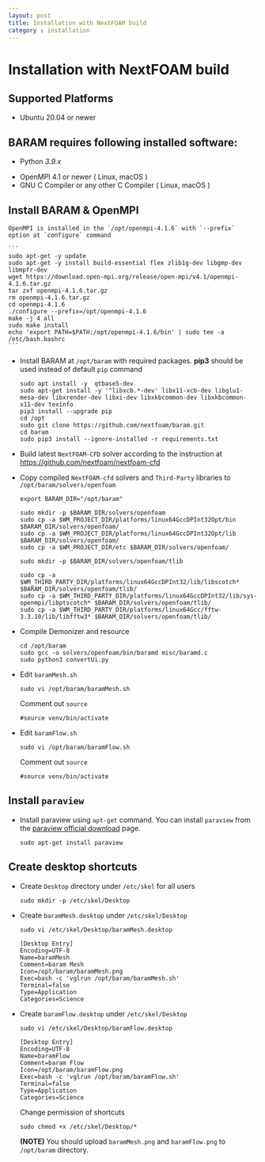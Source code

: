 ```yaml
---
layout: post
title: Installation with NextFOAM build
category : installation
---
```

# Installation with NextFOAM build

## Supported Platforms
<!--* Windows 10 or newer
* macOS 10.14 or newer (Apple Silicon only)-->
* Ubuntu 20.04 or newer
<!--* CentOS 8.2 or alternatives ( Rocky Linux, AlmaLinux, ... )
* OpenSUSE Leap 15.4
* Linux Mint 21 "Vanessa"-->

## BARAM requires following installed software:

* Python *3.9.x*
<!--* [MS-MPI](https://docs.microsoft.com/en-us/message-passing-interface/microsoft-mpi) 10.0 or newer ( Windows Only )-->
* OpenMPI 4.1 or newer ( Linux, macOS )
* GNU C Compiler or any other C Compiler ( Linux, macOS )


## Install BARAM & OpenMPI

    OpenMPI is installed in the `/opt/openmpi-4.1.6` with `--prefix` option at `configure` command

    ```
    sudo apt-get -y update 
    sudo apt-get -y install build-essential flex zlib1g-dev libgmp-dev libmpfr-dev
    wget https://download.open-mpi.org/release/open-mpi/v4.1/openmpi-4.1.6.tar.gz 
    tar zxf openmpi-4.1.6.tar.gz 
    rm openmpi-4.1.6.tar.gz 
    cd openmpi-4.1.6 
    ./configure --prefix=/opt/openmpi-4.1.6 
    make -j 4 all 
    sudo make install 
    echo 'export PATH=$PATH:/opt/openmpi-4.1.6/bin' | sudo tee -a /etc/bash.bashrc
    ```

- Install BARAM at `/opt/baram` with required packages. **pip3** should be used instead of default `pip` command
    
    ```
    sudo apt install -y  qtbase5-dev
    sudo apt-get install -y '^libxcb.*-dev' libx11-xcb-dev libglu1-mesa-dev libxrender-dev libxi-dev libxkbcommon-dev libxkbcommon-x11-dev texinfo
    pip3 install --upgrade pip
    cd /opt
    sudo git clone https://github.com/nextfoam/baram.git
    cd baram
    sudo pip3 install --ignore-installed -r requirements.txt
    ```

- Build latest `NextFOAM-CFD` solver according to the instruction at https://github.com/nextfoam/nextfoam-cfd

- Copy compiled `NextFOAM-cfd` solvers and `Third-Party` libraries to `/opt/baram/solvers/openfoam`
    
    ```
    export BARAM_DIR="/opt/baram"
    
    sudo mkdir -p $BARAM_DIR/solvers/openfoam
    sudo cp -a $WM_PROJECT_DIR/platforms/linux64GccDPInt32Opt/bin $BARAM_DIR/solvers/openfoam/
    sudo cp -a $WM_PROJECT_DIR/platforms/linux64GccDPInt32Opt/lib $BARAM_DIR/solvers/openfoam/
    sudo cp -a $WM_PROJECT_DIR/etc $BARAM_DIR/solvers/openfoam/

    sudo mkdir -p $BARAM_DIR/solvers/openfoam/tlib

    sudo cp -a $WM_THIRD_PARTY_DIR/platforms/linux64GccDPInt32/lib/libscotch* $BARAM_DIR/solvers/openfoam/tlib/
    sudo cp -a $WM_THIRD_PARTY_DIR/platforms/linux64GccDPInt32/lib/sys-openmpi/libptscotch* $BARAM_DIR/solvers/openfoam/tlib/
    sudo cp -a $WM_THIRD_PARTY_DIR/platforms/linux64Gcc/fftw-3.3.10/lib/libfftw3* $BARAM_DIR/solvers/openfoam/tlib/
    ```

- Compile Demonizer and resource
    ```
    cd /opt/baram
    sudo gcc -o solvers/openfoam/bin/baramd misc/baramd.c
    sudo python3 convertUi.py
    ```

- Edit `baramMesh.sh`

    
    ```
    sudo vi /opt/baram/baramMesh.sh
    ```
    Comment out `source`
    
    ```
    #source venv/bin/activate
    ```

- Edit `baramFlow.sh`
    ```
    sudo vi /opt/baram/baramFlow.sh
    ```

    Comment out `source`
    
    ```
    #source venv/bin/activate
    ```

## Install `paraview`

- Install paraview using `apt-get` command. You can install `paraview` from the [paraview official download](https://www.paraview.org/download/) page.

    ```
    sudo apt-get install paraview
    ```

## Create desktop shortcuts

- Create `Desktop` directory under `/etc/skel` for all users

    ```
    sudo mkdir -p /etc/skel/Desktop
    ```
- Create `baramMesh.desktop` under `/etc/skel/Desktop`

    ```
    sudo vi /etc/skel/Desktop/baramMesh.desktop
    ```

    ```
    [Desktop Entry]
    Encoding=UTF-8
    Name=baramMesh
    Comment=baram Mesh
    Icon=/opt/baram/baramMesh.png
    Exec=bash -c 'vglrun /opt/baram/baramMesh.sh'
    Terminal=false
    Type=Application
    Categories=Science
    ```
- Create `baramFlow.desktop` under `/etc/skel/Desktop`

    ```
    sudo vi /etc/skel/Desktop/baramFlow.desktop
    ```

    ```
    [Desktop Entry]
    Encoding=UTF-8
    Name=baramFlow
    Comment=baram Flow
    Icon=/opt/baram/baramFlow.png
    Exec=bash -c 'vglrun /opt/baram/baramFlow.sh'
    Terminal=false
    Type=Application
    Categories=Science
    ```
    
    Change permission of shortcuts
    ```
    sudo chmod +x /etc/skel/Desktop/*
    ```

    **(NOTE)** You should upload `baramMesh.png` and `baramFlow.png` to `/opt/baram` directory.
